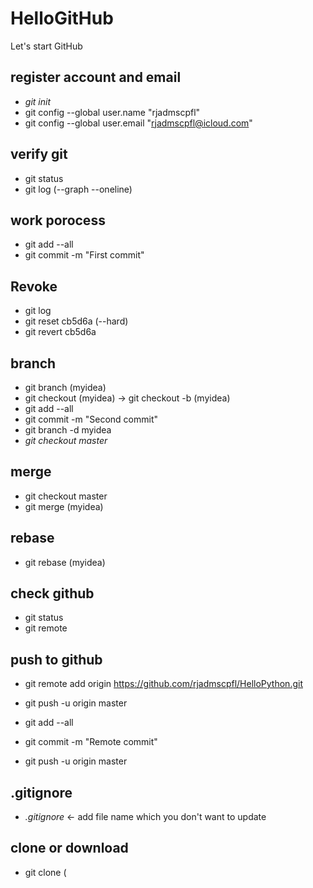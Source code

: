 # HelloGitHub
Let's start GitHub

## register account and email
* _git init_
* git config --global user.name "rjadmscpfl"
* git config --global user.email "rjadmscpfl@icloud.com"

## verify git 
* git status
* git log (--graph --oneline)

## work porocess
* git add --all
* git commit -m "First commit"

## Revoke 
* git log
* git reset cb5d6a (--hard)
* git revert cb5d6a

## branch 
* git branch (myidea)
* git checkout (myidea) -> git checkout -b (myidea)
* git add --all
* git commit -m "Second commit"
* git branch -d myidea
* _git checkout master_

## merge
* git checkout master
* git merge (myidea)

## rebase
* git rebase (myidea)

## check github
* git status
* git remote

## push to github
* git remote add origin https://github.com/rjadmscpfl/HelloPython.git
* git push -u origin master 

* git add --all
* git commit -m "Remote commit"
* git push -u origin master

## .gitignore
*  _.gitignore_ <- add file name which you don't want to update 

## clone or download
* git clone (



